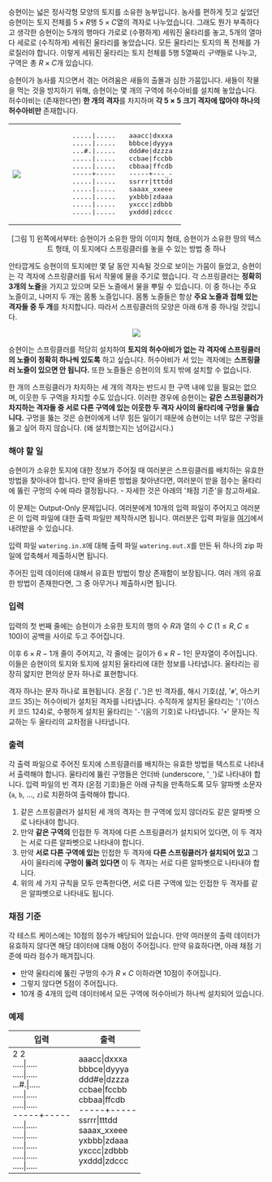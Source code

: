 승현이는 넓은 정사각형 모양의 토지를 소유한 농부입니다. 농사를 편하게 짓고 싶었던 승현이는 토지 전체를 $5 \times R$행 $5 \times C$열의 격자로 나누었습니다. 그래도 뭔가 부족하다고 생각한 승현이는 5개의 행마다 가로로 (수평하게) 세워진 울타리를 놓고, 5개의 열마다 세로로 (수직하게) 세워진 울타리를 놓았습니다. 모든 울타리는 토지의 폭 전체를 가로질러야 합니다. 이렇게 세워진 울타리는 토지 전체를 5행 5열짜리 *구역*들로 나누고, 구역은 총 $R\times C$개 있습니다.

승현이가 농사를 지으면서 겪는 어려움은 새들의 출몰과 심한 가뭄입니다. 새들이 작물을 먹는 것을 방지하기 위해, 승현이는 몇 개의 구역에 허수아비를 설치해 놓았습니다. 허수아비는 (존재한다면) **한 개의 격자**를 차지하며 **각 $5 \times 5$ 크기 격자에 많아야 하나의 허수아비만** 존재합니다.

<div style="text-align: center; margin-bottom: 10px;">
<table style="width: 100%;"><tr>
	<td style="width: 33%;"><img src="https://s3.ap-northeast-2.amazonaws.com/oj.uz/old/CEOI13_watering/fig1-1.png" style=""/></td>
    <td style="width: 33%;"><pre style="margin-left: 5px; margin-right: 5px;">.....|.....
.....|.....
...#.|.....
.....|.....
.....|.....
-----+-----
.....|.....
.....|.....
.....|.....
.....|.....
.....|.....</pre></td>
    <td><pre style="margin-left: 5px; margin-right: 5px;">aaacc|dxxxa
bbbce|dyyya
ddd#e|dzzza
ccbae|fccbb
cbbaa|ffcdb
-----+---_-
ssrrr|tttdd
saaax_xxeee
yxbbb|zdaaa
yxccc|zdbbb
yxddd|zdccc
</pre></td>
</tr></table><p class="small-text">[그림 1] 왼쪽에서부터: 승현이가 소유한 땅의 이미지 형태, 승현이가 소유한 땅의 텍스트 형태, 이 토지에다 스프링클러를 놓을 수 있는 방법 중 하나</p></div>

안타깝게도 승현이의 토지에만 몇 달 동안 지속될 것으로 보이는 가뭄이 들었고, 승현이는 각 격자에 스프링클러를 둬서 작물에 물을 주기로 했습니다. 각 스프링클러는 **정확히 3개의 노즐**을 가지고 있으며 모든 노즐에서 물을 뿌릴 수 있습니다. 이 중 하나는 주요 노즐이고, 나머지 두 개는 몸통 노즐입니다. 몸통 노즐들은 항상 **주요 노즐과 접해 있는 격자들 중 두 개**를 차지합니다. 따라서 스프링클러의 모양은 아래 6개 중 하나일 것입니다.

<div style="text-align: center; margin-bottom: 10px;"><img src="https://s3.ap-northeast-2.amazonaws.com/oj.uz/old/CEOI13_watering/fig2.png" style=""/><p class="small-text"></p></div>

승현이는 스프링클러를 적당히 설치하여 **토지의 허수아비가 없는 각 격자에 스프링클러의 노즐이 정확히 하나씩 있도록** 하고 싶습니다. 허수아비가 서 있는 격자에는 **스프링클러 노즐이 있으면 안 됩니다.** 또한 노즐들은 승현이의 토지 밖에 설치할 수 없습니다.

한 개의 스프링클러가 차지하는 세 개의 격자는 반드시 한 구역 내에 있을 필요는 없으며, 이웃한 두 구역을 차지할 수도 있습니다. 이러한 경우에 승현이는 **같은 스프링클러가 차지하는 격자들 중 서로 다른 구역에 있는 이웃한 두 격자 사이의 울타리에 구멍을 뚫습니다.** 구멍을 뚫는 것은 승현이에게 너무 힘든 일이기 때문에 승현이는 너무 많은 구멍을 뚫고 싶어 하지 않습니다. (왜 설치했는지는 넘어갑시다.)

### 해야 할 일

승현이가 소유한 토지에 대한 정보가 주어질 때 여러분은 스프링클러를 배치하는 유효한 방법을 찾아내야 합니다. 만약 올바른 방법을 찾아낸다면, 여러분이 받을 점수는 울타리에 뚫린 구멍의 수에 따라 결정됩니다. - 자세한 것은 아래의 '채점 기준'을 참고하세요.

이 문제는 Output-Only 문제입니다. 여러분에게 10개의 입력 파일이 주어지고 여러분은 이 입력 파일에 대한 출력 파일만 제작하시면 됩니다. 여러분은 입력 파일을 [여기](https://s3.ap-northeast-2.amazonaws.com/oj.uz/old/CEOI13_watering/watering.zip)에서 내려받을 수 있습니다.

입력 파일 `watering.in.X`에 대해 출력 파일 `watering.out.X`를 만든 뒤 하나의 zip 파일에 압축해서 제출하시면 됩니다.

주어진 입력 데이터에 대해서 유효한 방법이 항상 존재함이 보장됩니다. 여러 개의 유효한 방법이 존재한다면, 그 중 아무거나 제출하시면 됩니다.

### 입력

입력의 첫 번째 줄에는 승현이가 소유한 토지의 행의 수 $R$과 열의 수 $C$ ($1 \le R,C \le 100$)이 공백을 사이로 두고 주어집니다.

이후 $6 \times R - 1$개 줄이 주어지고, 각 줄에는 길이가 $6 \times R - 1$인 문자열이 주어집니다. 이들은 승현이의 토지와 토지에 설치된 울타리에 대한 정보를 나타냅니다. 울타리는 굉장히 얇지만 편의상 문자 하나로 표현합니다.

격자 하나는 문자 하나로 표현됩니다. 온점 ('`.`')은 빈 격자를, 해시 기호(샵, '`#`', 아스키 코드 35)는 허수아비가 설치된 격자를 나타냅니다. 수직하게 설치된 울타리는 '`|`'(아스키 코드 124)로, 수평하게 설치된 울타리는 '`-`'(음의 기호)로 나타냅니다. '`+`' 문자는 직교하는 두 울타리의 교차점을 나타냅니다.

### 출력

각 출력 파일으로 주어진 토지에 스프링클러를 배치하는 유효한 방법을 텍스트로 나타내서 출력해야 합니다. 울타리에 뚫린 구멍들은 언더바 (underscore, '`_`')로 나타내야 합니다. 입력 파일의 빈 격자 (온점 기호)들은 아래 규칙을 만족하도록 모두 알파벳 소문자 (`a`, `b`, ..., `z`)로 치환하여 출력해야 합니다.

1. 같은 스프링클러가 설치된 세 개의 격자는 한 구역에 있지 않더라도 같은 알파벳 으로 나타내야 합니다. 
2. 만약 **같은 구역의** 인접한 두 격자에 다른 스프링클러가 설치되어 있다면, 이 두 격자는 서로 다른 알파벳으로 나타내야 합니다.
3. 만약 **서로 다른 구역에 있는** 인접한 두 격자에 **다른 스프링클러가 설치되어 있고** 그 사이 울타리에 **구멍이 뚫려 있다면** 이 두 격자는 서로 다른 알파벳으로 나타내야 합니다.
4. 위의 세 가지 규칙을 모두 만족한다면, 서로 다른 구역에 있는 인접한 두 격자를 같은 알파벳으로 나타내도 됩니다.

### 채점 기준

각 테스트 케이스에는 10점의 점수가 배당되어 있습니다. 만약 여러분의 출력 데이터가 유효하지 않다면 해당 데이터에 대해 0점이 주어집니다. 만약 유효하다면, 아래 채점 기준에 따라 점수가 매겨집니다.

* 만약 울타리에 뚫린 구멍의 수가 $R \times C$ 이하라면 10점이 주어집니다.
* 그렇지 않다면 5점이 주어집니다.
* 10개 중 4개의 입력 데이터에서 모든 구역에 허수아비가 하나씩 설치되어 있습니다.

### 예제

<table class='table table-bordered table-condensed'>
 <thead>
  <tr>
   <th>입력</th>
   <th>출력</th>
  </tr>
 </thead>
 <tbody>
  <tr class="code-font">
   <td style="width: 50%;">2 2<br/>
.....|.....<br/>
.....|.....<br/>
...#.|.....<br/>
.....|.....<br/>
.....|.....<br/>
-----+-----<br/>
.....|.....<br/>
.....|.....<br/>
.....|.....<br/>
.....|.....<br/>
.....|.....</td>
   <td>aaacc|dxxxa<br/>
bbbce|dyyya<br/>
ddd#e|dzzza<br/>
ccbae|fccbb<br/>
cbbaa|ffcdb<br/>
-----+-----<br/>
ssrrr|tttdd<br/>
saaax_xxeee<br/>
yxbbb|zdaaa<br/>
yxccc|zdbbb<br/>
yxddd|zdccc</td>
  </tr>
 </tbody>
</table>
